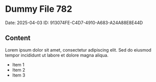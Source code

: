 # Dummy File 782

Date: 2025-04-03
ID: 913074FE-C4D7-4910-A683-A24A88E8E44D

## Content

Lorem ipsum dolor sit amet, consectetur adipiscing elit.
Sed do eiusmod tempor incididunt ut labore et dolore magna aliqua.

* Item 1
* Item 2
* Item 3

